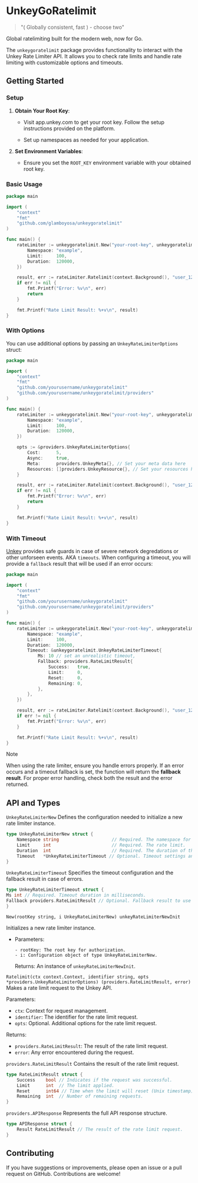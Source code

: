 # UnkeyGoRatelimit

> "( Globally consistent, fast ) - choose two"

Global ratelimiting built for the modern web, now for Go.

The `unkeygoratelimit` package provides functionality to interact with the Unkey Rate Limiter API. It allows you to check rate limits and handle rate limiting with customizable options and timeouts.

## Getting Started

### Setup

1. **Obtain Your Root Key**:

   - Visit app.unkey.com to get your root key. Follow the setup instructions provided on the platform.

   - Set up namespaces as needed for your application.

2. **Set Environment Variables**:

   - Ensure you set the `ROOT_KEY` environment variable with your obtained root key.

### Basic Usage

```go
package main

import (
	"context"
	"fmt"
	"github.com/glamboyosa/unkeygoratelimit"
)

func main() {
	rateLimiter := unkeygoratelimit.New("your-root-key", unkeygoratelimit.UnkeyRateLimiterNew{
		Namespace: "example",
		Limit:     100,
		Duration:  120000,
	})

	result, err := rateLimiter.Ratelimit(context.Background(), "user_123", nil)
	if err != nil {
		fmt.Printf("Error: %v\n", err)
		return
	}

	fmt.Printf("Rate Limit Result: %+v\n", result)
}

```

### With Options

You can use additional options by passing an `UnkeyRateLimiterOptions` struct:

```go
package main

import (
	"context"
	"fmt"
	"github.com/yourusername/unkeygoratelimit"
	"github.com/yourusername/unkeygoratelimit/providers"
)

func main() {
	rateLimiter := unkeygoratelimit.New("your-root-key", unkeygoratelimit.UnkeyRateLimiterNew{
		Namespace: "example",
		Limit:     100,
		Duration:  120000,
	})

	opts := &providers.UnkeyRateLimiterOptions{
		Cost:      5,
		Async:     true,
		Meta:      providers.UnkeyMeta{}, // Set your meta data here
		Resources: []providers.UnkeyResource{}, // Set your resources here
	}

	result, err := rateLimiter.Ratelimit(context.Background(), "user_123", opts)
	if err != nil {
		fmt.Printf("Error: %v\n", err)
		return
	}

	fmt.Printf("Rate Limit Result: %+v\n", result)
}
```

### With Timeout

[Unkey](https://unkey.com) provides safe guards in case of severe network degredations or other unforseen events. AKA `timeouts`. When configuring a timeout, you will provide a `fallback` result that will be used if an error occurs:

```go
package main

import (
	"context"
	"fmt"
	"github.com/yourusername/unkeygoratelimit"
	"github.com/yourusername/unkeygoratelimit/providers"
)

func main() {
	rateLimiter := unkeygoratelimit.New("your-root-key", unkeygoratelimit.UnkeyRateLimiterNew{
		Namespace: "example",
		Limit:     100,
		Duration:  120000,
		Timeout: &unkeygoratelimit.UnkeyRateLimiterTimeout{
			Ms: 10 // set an unrealistic timeout,
			Fallback: providers.RateLimitResult{
				Success:   true,
				Limit:     0,
				Reset:     0,
				Remaining: 0,
			},
		},
	})

	result, err := rateLimiter.Ratelimit(context.Background(), "user_123", nil)
	if err != nil {
		fmt.Printf("Error: %v\n", err)
	}

	fmt.Printf("Rate Limit Result: %+v\n", result)
}
```

> [!NOTE]  
> When using the rate limiter, ensure you handle errors properly. If an error occurs and a timeout fallback is set, the function will return the **fallback result**. For proper error handling, check both the result and the error returned.

## API and Types

`UnkeyRateLimiterNew`
Defines the configuration needed to initialize a new rate limiter instance.

```go
type UnkeyRateLimiterNew struct {
    Namespace string                    // Required. The namespace for your application.
    Limit     int                       // Required. The rate limit.
    Duration  int                       // Required. The duration of the rate limit in milliseconds.
    Timeout   *UnkeyRateLimiterTimeout // Optional. Timeout settings and fallback result.
}
```

`UnkeyRateLimiterTimeout`
Specifies the timeout configuration and the fallback result in case of errors.

```go
type UnkeyRateLimiterTimeout struct {
Ms int // Required. Timeout duration in milliseconds.
Fallback providers.RateLimitResult // Optional. Fallback result to use in case of an error.
}
```

`New(rootKey string, i UnkeyRateLimiterNew) unkeyRateLimiterNewInit`

Initializes a new rate limiter instance.

- Parameters:

      - rootKey: The root key for authorization.
      - i: Configuration object of type UnkeyRateLimiterNew.

  Returns:
  An instance of `unkeyRateLimiterNewInit`.

`Ratelimit(ctx context.Context, identifier string, opts *providers.UnkeyRateLimiterOptions) (providers.RateLimitResult, error)`
Makes a rate limit request to the Unkey API.

Parameters:

- `ctx`: Context for request management.
- `identifier`: The identifier for the rate limit request.
- `opts`: Optional. Additional options for the rate limit request.

Returns:

- `providers.RateLimitResult`: The result of the rate limit request.
- `error`: Any error encountered during the request.

`providers.RateLimitResult`
Contains the result of the rate limit request.

```go
type RateLimitResult struct {
    Success    bool // Indicates if the request was successful.
    Limit      int  // The limit applied.
    Reset      int64 // Time when the limit will reset (Unix timestamp).
    Remaining  int  // Number of remaining requests.
}

```

`providers.APIResponse`
Represents the full API response structure.

```go
type APIResponse struct {
    Result RateLimitResult // The result of the rate limit request.
}
```

## Contributing

If you have suggestions or improvements, please open an issue or a pull request on GitHub. Contributions are welcome!
